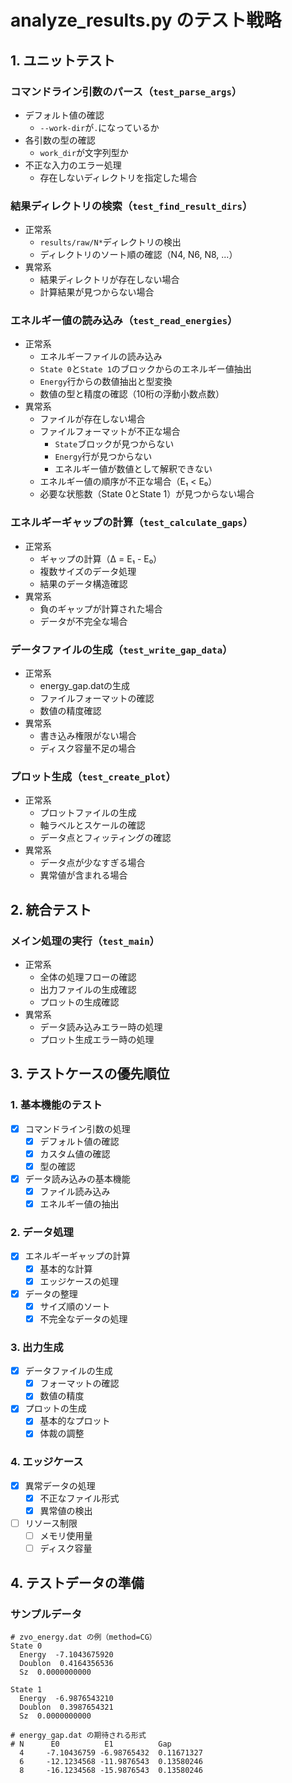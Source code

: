 # analyze_results.py のテスト戦略

## 1. ユニットテスト

### コマンドライン引数のパース（`test_parse_args`）
- デフォルト値の確認
  - `--work-dir`が`.`になっているか
- 各引数の型の確認
  - `work_dir`が文字列型か
- 不正な入力のエラー処理
  - 存在しないディレクトリを指定した場合

### 結果ディレクトリの検索（`test_find_result_dirs`）
- 正常系
  - `results/raw/N*`ディレクトリの検出
  - ディレクトリのソート順の確認（N4, N6, N8, ...）
- 異常系
  - 結果ディレクトリが存在しない場合
  - 計算結果が見つからない場合

### エネルギー値の読み込み（`test_read_energies`）
- 正常系
  - エネルギーファイルの読み込み
  - `State 0`と`State 1`のブロックからのエネルギー値抽出
  - `Energy`行からの数値抽出と型変換
  - 数値の型と精度の確認（10桁の浮動小数点数）
- 異常系
  - ファイルが存在しない場合
  - ファイルフォーマットが不正な場合
    - `State`ブロックが見つからない
    - `Energy`行が見つからない
    - エネルギー値が数値として解釈できない
  - エネルギー値の順序が不正な場合（E₁ < E₀）
  - 必要な状態数（State 0とState 1）が見つからない場合

### エネルギーギャップの計算（`test_calculate_gaps`）
- 正常系
  - ギャップの計算（Δ = E₁ - E₀）
  - 複数サイズのデータ処理
  - 結果のデータ構造確認
- 異常系
  - 負のギャップが計算された場合
  - データが不完全な場合

### データファイルの生成（`test_write_gap_data`）
- 正常系
  - energy_gap.datの生成
  - ファイルフォーマットの確認
  - 数値の精度確認
- 異常系
  - 書き込み権限がない場合
  - ディスク容量不足の場合

### プロット生成（`test_create_plot`）
- 正常系
  - プロットファイルの生成
  - 軸ラベルとスケールの確認
  - データ点とフィッティングの確認
- 異常系
  - データ点が少なすぎる場合
  - 異常値が含まれる場合

## 2. 統合テスト

### メイン処理の実行（`test_main`）
- 正常系
  - 全体の処理フローの確認
  - 出力ファイルの生成確認
  - プロットの生成確認
- 異常系
  - データ読み込みエラー時の処理
  - プロット生成エラー時の処理

## 3. テストケースの優先順位

### 1. 基本機能のテスト
- [x] コマンドライン引数の処理
  - [x] デフォルト値の確認
  - [x] カスタム値の確認
  - [x] 型の確認
- [x] データ読み込みの基本機能
  - [x] ファイル読み込み
  - [x] エネルギー値の抽出

### 2. データ処理
- [x] エネルギーギャップの計算
  - [x] 基本的な計算
  - [x] エッジケースの処理
- [x] データの整理
  - [x] サイズ順のソート
  - [x] 不完全なデータの処理

### 3. 出力生成
- [x] データファイルの生成
  - [x] フォーマットの確認
  - [x] 数値の精度
- [x] プロットの生成
  - [x] 基本的なプロット
  - [x] 体裁の調整

### 4. エッジケース
- [x] 異常データの処理
  - [x] 不正なファイル形式
  - [x] 異常値の検出
- [ ] リソース制限
  - [ ] メモリ使用量
  - [ ] ディスク容量

## 4. テストデータの準備

### サンプルデータ
```
# zvo_energy.dat の例（method=CG）
State 0
  Energy  -7.1043675920
  Doublon  0.4164356536
  Sz  0.0000000000

State 1
  Energy  -6.9876543210
  Doublon  0.3987654321
  Sz  0.0000000000

# energy_gap.dat の期待される形式
# N      E0          E1          Gap
  4     -7.10436759 -6.98765432  0.11671327
  6     -12.1234568 -11.9876543  0.13580246
  8     -16.1234568 -15.9876543  0.13580246
``` 
